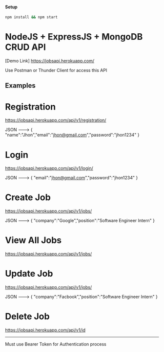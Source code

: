 #### Setup

```bash
npm install && npm start
```

# NodeJS + ExpressJS + MongoDB CRUD API
[Demo Link] https://jobsapi.herokuapp.com/

Use Postman or Thunder Client  for access this API
## Examples 
# Registration

https://jobsapi.herokuapp.com/api/v1/registration/

JSON ---> {
    "name":"Jhon","email":"jhon@gmail.com","password":"jhon1234"
}

# Login

https://jobsapi.herokuapp.com/api/v1/login/

JSON ---> {
    "email":"jhon@gmail.com","password":"jhon1234"
}

# Create Job

https://jobsapi.herokuapp.com/api/v1/jobs/

JSON ---> {
    "company":"Google","position":"Software Engineer Intern"
}

# View All Jobs

https://jobsapi.herokuapp.com/api/v1/jobs/

# Update Job
https://jobsapi.herokuapp.com/api/v1/jobs/

JSON ---> {
    "company":"Facbook","position":"Software Engineer Intern"
}


# Delete Job
https://jobsapi.herokuapp.com/api/v1/id
<hr>
 
 Must use Bearer Token for Authentication process 


